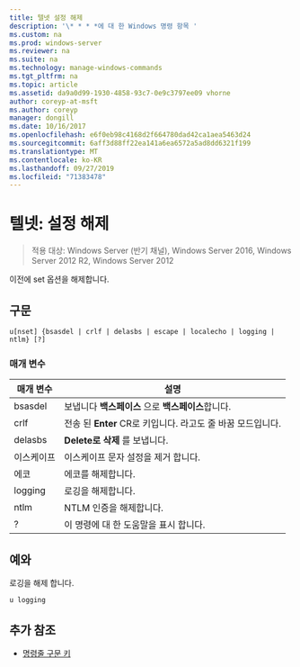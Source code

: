 ```yaml
---
title: 텔넷 설정 해제
description: '\* * * *에 대 한 Windows 명령 항목 '
ms.custom: na
ms.prod: windows-server
ms.reviewer: na
ms.suite: na
ms.technology: manage-windows-commands
ms.tgt_pltfrm: na
ms.topic: article
ms.assetid: da9a0d99-1930-4858-93c7-0e9c3797ee09 vhorne
author: coreyp-at-msft
ms.author: coreyp
manager: dongill
ms.date: 10/16/2017
ms.openlocfilehash: e6f0eb98c4168d2f664780dad42ca1aea5463d24
ms.sourcegitcommit: 6aff3d88ff22ea141a6ea6572a5ad8dd6321f199
ms.translationtype: MT
ms.contentlocale: ko-KR
ms.lasthandoff: 09/27/2019
ms.locfileid: "71383478"
---
```

# <a name="telnet-unset"></a>텔넷: 설정 해제

>적용 대상: Windows Server (반기 채널), Windows Server 2016, Windows Server 2012 R2, Windows Server 2012

이전에 set 옵션을 해제합니다.   
## <a name="syntax"></a>구문  
```  
u[nset] {bsasdel | crlf | delasbs | escape | localecho | logging | ntlm} [?]  
```  
### <a name="parameters"></a>매개 변수  
|매개 변수|설명|  
|-------|--------|  
|bsasdel|보냅니다 **백스페이스** 으로 **백스페이스**합니다.|  
|crlf|전송 된 **Enter** CR로 키입니다. 라고도 줄 바꿈 모드입니다.|  
|delasbs|**Delete로** **삭제** 를 보냅니다.|  
|이스케이프|이스케이프 문자 설정을 제거 합니다.|  
|에코|에코를 해제합니다.|  
|logging|로깅을 해제합니다.|  
|ntlm|NTLM 인증을 해제합니다.|  
|?|이 명령에 대 한 도움말을 표시 합니다.|  
## <a name="BKMK_Examples"></a>예와  
로깅을 해제 합니다.  
```  
u logging  
```  
## <a name="additional-references"></a>추가 참조  
-   [명령줄 구문 키](command-line-syntax-key.md)  
